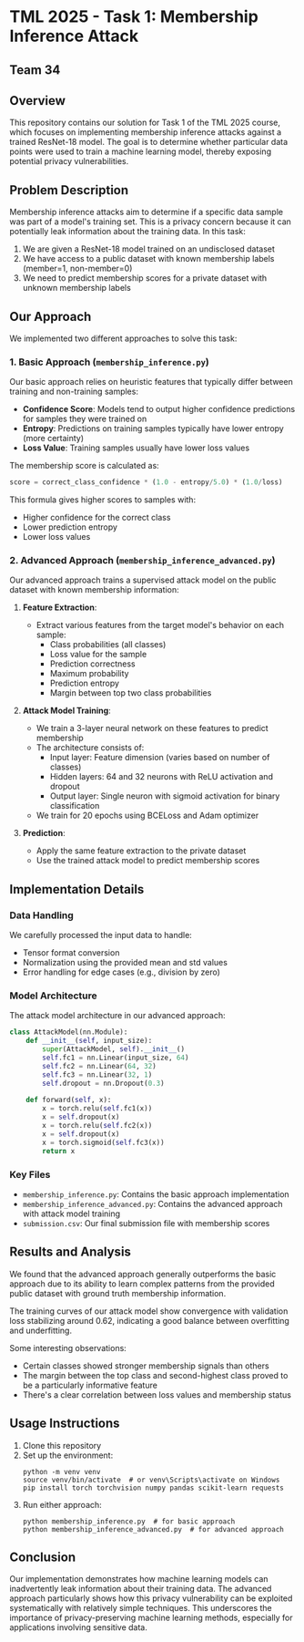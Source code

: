 # TML 2025 - Task 1: Membership Inference Attack
## Team 34

## Overview

This repository contains our solution for Task 1 of the TML 2025 course, which focuses on implementing membership inference attacks against a trained ResNet-18 model. The goal is to determine whether particular data points were used to train a machine learning model, thereby exposing potential privacy vulnerabilities.

## Problem Description

Membership inference attacks aim to determine if a specific data sample was part of a model's training set. This is a privacy concern because it can potentially leak information about the training data. In this task:

1. We are given a ResNet-18 model trained on an undisclosed dataset
2. We have access to a public dataset with known membership labels (member=1, non-member=0)
3. We need to predict membership scores for a private dataset with unknown membership labels

## Our Approach

We implemented two different approaches to solve this task:

### 1. Basic Approach (`membership_inference.py`)

Our basic approach relies on heuristic features that typically differ between training and non-training samples:

- **Confidence Score**: Models tend to output higher confidence predictions for samples they were trained on
- **Entropy**: Predictions on training samples typically have lower entropy (more certainty)
- **Loss Value**: Training samples usually have lower loss values

The membership score is calculated as:
```python
score = correct_class_confidence * (1.0 - entropy/5.0) * (1.0/loss)
```

This formula gives higher scores to samples with:
- Higher confidence for the correct class
- Lower prediction entropy
- Lower loss values

### 2. Advanced Approach (`membership_inference_advanced.py`)

Our advanced approach trains a supervised attack model on the public dataset with known membership information:

1. **Feature Extraction**:
   - Extract various features from the target model's behavior on each sample:
     - Class probabilities (all classes)
     - Loss value for the sample
     - Prediction correctness
     - Maximum probability
     - Prediction entropy
     - Margin between top two class probabilities

2. **Attack Model Training**:
   - We train a 3-layer neural network on these features to predict membership
   - The architecture consists of:
     - Input layer: Feature dimension (varies based on number of classes)
     - Hidden layers: 64 and 32 neurons with ReLU activation and dropout
     - Output layer: Single neuron with sigmoid activation for binary classification
   - We train for 20 epochs using BCELoss and Adam optimizer

3. **Prediction**:
   - Apply the same feature extraction to the private dataset
   - Use the trained attack model to predict membership scores

## Implementation Details

### Data Handling

We carefully processed the input data to handle:
- Tensor format conversion
- Normalization using the provided mean and std values
- Error handling for edge cases (e.g., division by zero)

### Model Architecture

The attack model architecture in our advanced approach:
```python
class AttackModel(nn.Module):
    def __init__(self, input_size):
        super(AttackModel, self).__init__()
        self.fc1 = nn.Linear(input_size, 64)
        self.fc2 = nn.Linear(64, 32)
        self.fc3 = nn.Linear(32, 1)
        self.dropout = nn.Dropout(0.3)
        
    def forward(self, x):
        x = torch.relu(self.fc1(x))
        x = self.dropout(x)
        x = torch.relu(self.fc2(x))
        x = self.dropout(x)
        x = torch.sigmoid(self.fc3(x))
        return x
```

### Key Files

- `membership_inference.py`: Contains the basic approach implementation
- `membership_inference_advanced.py`: Contains the advanced approach with attack model training
- `submission.csv`: Our final submission file with membership scores

## Results and Analysis

We found that the advanced approach generally outperforms the basic approach due to its ability to learn complex patterns from the provided public dataset with ground truth membership information.

The training curves of our attack model show convergence with validation loss stabilizing around 0.62, indicating a good balance between overfitting and underfitting.

Some interesting observations:
- Certain classes showed stronger membership signals than others
- The margin between the top class and second-highest class proved to be a particularly informative feature
- There's a clear correlation between loss values and membership status

## Usage Instructions

1. Clone this repository
2. Set up the environment:
   ```
   python -m venv venv
   source venv/bin/activate  # or venv\Scripts\activate on Windows
   pip install torch torchvision numpy pandas scikit-learn requests
   ```
3. Run either approach:
   ```
   python membership_inference.py  # for basic approach
   python membership_inference_advanced.py  # for advanced approach
   ```

## Conclusion

Our implementation demonstrates how machine learning models can inadvertently leak information about their training data. The advanced approach particularly shows how this privacy vulnerability can be exploited systematically with relatively simple techniques. This underscores the importance of privacy-preserving machine learning methods, especially for applications involving sensitive data. 